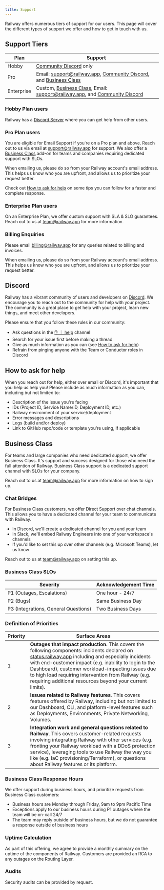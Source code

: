 ```yaml
---
title: Support
---
```


Railway offers numerous tiers of support for our users. This page will cover the different types of support we offer and how to get in touch with us.

## Support Tiers

| Plan       | Support                                                                                                                                                  |
| ---------- | -------------------------------------------------------------------------------------------------------------------------------------------------------- |
| Hobby      | [Community Discord](https://discord.gg/railway) only                                                                                                     |
| Pro        | Email: [support@railway.app](mailto:support@railway.app), [Community Discord](https://discord.gg/railway), and [Business Class](#business-class)         |
| Enterprise | Custom, [Business Class](#business-class), Email: [support@railway.app](mailto:support@railway.app), and [Community Discord](https://discord.gg/railway) |

### Hobby Plan users

Railway has a <a href="https://discord.gg/railway" target="_blank">Discord Server</a> where you can get help from other users.

### Pro Plan users

You are eligible for Email Support if you're on a Pro plan and above. Reach out to us via email at [support@railway.app](mailto:support@railway.app) for support. We also offer a [Business Class](#business-class) add-on for teams and companies requiring dedicated support with SLOs.

When emailing us, please do so from your Railway account's email address. This helps us know who you are upfront, and allows us to prioritize your request better.

Check out [How to ask for help](#how-to-ask-for-help) on some tips you can follow for a faster and complete response.

### Enterprise Plan users

On an Enterprise Plan, we offer custom support with SLA & SLO guarantees. Reach out to us at [team@railway.app](mailto:team@railway.app) for more information.

### Billing Enquiries

Please email [billing@railway.app](mailto:billing@railway.app) for any queries related to billing and invoices.

When emailing us, please do so from your Railway account's email address. This helps us know who you are upfront, and allows us to prioritize your request better.

## Discord

Railway has a vibrant community of users and developers on  <a href="https://discord.gg/railway" target="_blank">Discord</a>. We encourage you to reach out to the community for help with your project. The community is a great place to get help with your project, learn new things, and meet other developers.

Please ensure that you follow these rules in our community:
- Ask questions in the  <a href="https://discord.com/channels/713503345364697088/1006629907067064482" target="_blank">✋ ｜ help</a> channel
- Search for your issue first before making a thread
- Give as much information as you can (see [How to ask for help](#how-to-ask-for-help))
- Refrain from pinging anyone with the Team or Conductor roles in Discord

## How to ask for help

When you reach out for help, either over email or Discord, it's important that you help us help you! Please include as much information as you can, including but not limited to:
- Description of the issue you're facing
- IDs (Project ID, Service Name/ID, Deployment ID, etc.)
- Railway environment of your service/deployment
- Error messages and descriptions
- Logs (build and/or deploy)
- Link to GitHub repo/code or template you're using, if applicable

## Business Class

For teams and large companies who need dedicated support, we offer Business Class. It's support and success designed for those who need the full attention of Railway. Business Class support is a dedicated support channel with SLOs for your company.

Reach out to us at [team@railway.app](mailto:team@railway.app) for more information on how to sign up.

### Chat Bridges

For Business Class customers, we offer Direct Support over chat channels. This allows you to have a dedicated channel for your team to communicate with Railway.

- In Discord, we'll create a dedicated channel for you and your team
- In Slack, we'll embed Railway Engineers into one of your workspace's channels
- If you'd like to set this up over other channels (e.g. Microsoft Teams), let us know

Reach out to us at [team@railway.app](mailto:team@railway.app) on setting this up.

### Business Class SLOs

| Severity                             | Acknowledgement Time |
| ------------------------------------ | -------------------- |
| P1 (Outages, Escalations)            | One hour - 24/7      |
| P2 (Bugs)                            | Same Business Day    |
| P3 (Integrations, General Questions) | Two Business Days    |

### Definition of Priorities

| Priority | Surface Areas                                                                                                                                                                                                                                                                                                                                                                                                       |
| -------- | ------------------------------------------------------------------------------------------------------------------------------------------------------------------------------------------------------------------------------------------------------------------------------------------------------------------------------------------------------------------------------------------------------------------- |
| 1        | **Outages that impact production**. This covers the following components: incidents declared on [status.railway.app](https://status.railway.app/) including and especially incidents with end-customer impact (e.g. inability to login to the Dashboard), customer workload-impacting issues due to high load requiring intervention from Railway (e.g. requiring additional resources beyond your current limits). |
| 2        | **Issues related to Railway features**. This covers features offered by Railway, including but not limited to our Dashboard, CLI, and platform-level features such as Deployments, Environments, Private Networking, Volumes.                                                                                                                                                                                       |
| 3        | **Integration work and general questions related to Railway**. This covers customer-related requests involving integrating Railway with other services (e.g. fronting your Railway workload with a DDoS protection service), leveraging tools to use Railway the way you like (e.g. IaC provisioning/Terraform), or questions about Railway features or its platform.                                               |

### Business Class Response Hours

We offer support during business hours, and prioritize requests from Business Class customers:
- Business hours are Monday through Friday, 9am to 9pm Pacific Time
- Exceptions apply to our business hours during P1 outages where the team will be on-call 24/7
- The team may reply outside of business hours, but we do not guarantee a response outside of business hours

### Uptime Calculation

As part of this offering, we agree to provide a monthly summary on the uptime of the components of Railway. Customers are provided an RCA to any outages on the Routing Layer.

### Audits

Security audits can be provided by request.
